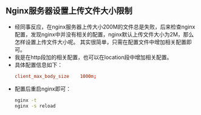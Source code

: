## Nginx服务器设置上传文件大小限制
- 经同事反应，在nginx服务器上传大小200M的文件总是失败，后来检查nginx配置，发现nginx中并没有相关的配置，nginx默认上传文件大小为2M，那么怎样设置上传文件大小呢。
其实很简单，只需在配置文件中增加相关配置即可。
- 我是在http段加的相关配置，也可以在location段中增加相关配置。
- 具体配置信息如下：
  ``` conf
  client_max_body_size    1000m;
  ```
- 配置后重启nginx即可：
  ``` bash
  nginx -t
  nginx -s reload
  ```

